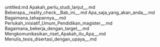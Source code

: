untitled.md
Apakah_perlu_studi_lanjut__.md
Beberapa__reality_check__Bab_ini__.md
Apa_saja_yang_akan_anda__.md
Bagaimana_tahapannya__.md
Perlukah_inisiatif_Umum_Pendidikan_magister__.md
Bagaimana_bekerja_dengan_target__.md
Mengkomunikasikan_riset_Apakah_itu_Apa__.md
Menulis_tesis_disertasi_dengan_upaya__.md
